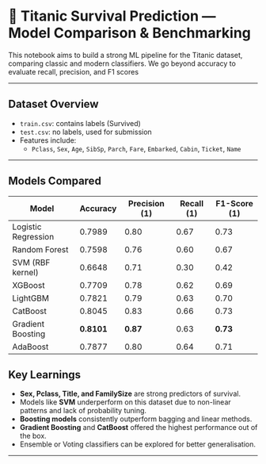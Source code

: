 # 🚢 Titanic Survival Prediction — Model Comparison & Benchmarking
This notebook aims to build a strong ML pipeline for the Titanic dataset, comparing classic and modern classifiers.
We go beyond accuracy to evaluate recall, precision, and F1 scores

---

##  Dataset Overview
- `train.csv`: contains labels (Survived)
- `test.csv`: no labels, used for submission
- Features include:
  - `Pclass`, `Sex`, `Age`, `SibSp`, `Parch`, `Fare`, `Embarked`, `Cabin`, `Ticket`, `Name`

---

##  Models Compared

| Model              | Accuracy | Precision (1) | Recall (1) | F1-Score (1) |
|-------------------|----------|---------------|------------|--------------|
| Logistic Regression | 0.7989 | 0.80 | 0.67 | 0.73 |
| Random Forest       | 0.7598 | 0.76 | 0.60 | 0.67 |
| SVM (RBF kernel)    | 0.6648 | 0.71 | 0.30 | 0.42 |
| XGBoost             | 0.7709 | 0.78 | 0.62 | 0.69 |
| LightGBM            | 0.7821 | 0.79 | 0.63 | 0.70 |
| CatBoost            | 0.8045 | 0.83 | 0.66 | 0.73 |
| Gradient Boosting   | **0.8101** | **0.87** | 0.63 | **0.73** |
| AdaBoost            | 0.7877 | 0.80 | 0.64 | 0.71 |

## Key Learnings

- **Sex, Pclass, Title, and FamilySize** are strong predictors of survival.
- Models like **SVM** underperform on this dataset due to non-linear patterns and lack of probability tuning.
- **Boosting models** consistently outperform bagging and linear methods.
- **Gradient Boosting** and **CatBoost** offered the highest performance out of the box.
- Ensemble or Voting classifiers can be explored for better generalisation.

---
